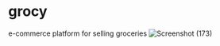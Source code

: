 # grocy
e-commerce platform for selling groceries
![Screenshot (173)](https://user-images.githubusercontent.com/60376744/213113266-ff752a8f-88ec-47d2-a5ef-f6b3acdc56cc.png)
